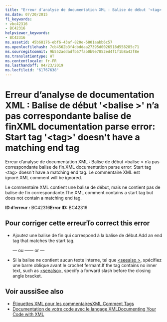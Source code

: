 ```yaml
---
title: "Erreur d’analyse de documentation XML : Balise de début '<tag>' n’a pas correspondante balise de fin"
ms.date: 07/20/2015
f1_keywords:
- vbc42316
- BC42316
helpviewer_keywords:
- BC42316
ms.assetid: 45b68176-ebf6-43af-820e-6801aabb6c57
ms.openlocfilehash: 7cb4562b3f4dbddaa27395d0026518d558285c71
ms.sourcegitcommit: 9b552addadfb57fab0b9e7852ed4f1f1b8a42f8e
ms.translationtype: HT
ms.contentlocale: fr-FR
ms.lasthandoff: 04/23/2019
ms.locfileid: "61767638"
---
```

# <a name="xml-documentation-parse-error-start-tag-tag-doesnt-have-a-matching-end-tag"></a><span data-ttu-id="c4da3-102">Erreur d’analyse de documentation XML : Balise de début '\<balise >' n’a pas correspondante balise de fin</span><span class="sxs-lookup"><span data-stu-id="c4da3-102">XML documentation parse error: Start tag '\<tag>' doesn't have a matching end tag</span></span>
<span data-ttu-id="c4da3-103">Erreur d’analyse de documentation XML : Balise de début \<balise > n’a pas correspondante balise de fin.</span><span class="sxs-lookup"><span data-stu-id="c4da3-103">XML documentation parse error: Start tag \<tag> doesn't have a matching end tag.</span></span> <span data-ttu-id="c4da3-104">Le commentaire XML est ignoré.</span><span class="sxs-lookup"><span data-stu-id="c4da3-104">XML comment will be ignored.</span></span>  
  
 <span data-ttu-id="c4da3-105">Le commentaire XML contient une balise de début, mais ne contient pas de balise de fin correspondante.</span><span class="sxs-lookup"><span data-stu-id="c4da3-105">The XML comment contains a start tag but does not contain a matching end tag.</span></span>  
  
 <span data-ttu-id="c4da3-106">**ID d’erreur :** BC42316</span><span class="sxs-lookup"><span data-stu-id="c4da3-106">**Error ID:** BC42316</span></span>  
  
## <a name="to-correct-this-error"></a><span data-ttu-id="c4da3-107">Pour corriger cette erreur</span><span class="sxs-lookup"><span data-stu-id="c4da3-107">To correct this error</span></span>  
  
- <span data-ttu-id="c4da3-108">Ajoutez une balise de fin qui correspond à la balise de début.</span><span class="sxs-lookup"><span data-stu-id="c4da3-108">Add an end tag that matches the start tag.</span></span>  
  
     <span data-ttu-id="c4da3-109">— ou —</span><span class="sxs-lookup"><span data-stu-id="c4da3-109">— or —</span></span>  
  
- <span data-ttu-id="c4da3-110">Si la balise ne contient aucun texte interne, tel que [ \<seealso >](../../visual-basic/language-reference/xmldoc/seealso.md), spécifiez une barre oblique avant le crochet fermant.</span><span class="sxs-lookup"><span data-stu-id="c4da3-110">If the tag contains no inner text, such as [\<seealso>](../../visual-basic/language-reference/xmldoc/seealso.md), specify a forward slash before the closing angle bracket.</span></span>  
  
## <a name="see-also"></a><span data-ttu-id="c4da3-111">Voir aussi</span><span class="sxs-lookup"><span data-stu-id="c4da3-111">See also</span></span>

- [<span data-ttu-id="c4da3-112">Étiquettes XML pour les commentaires</span><span class="sxs-lookup"><span data-stu-id="c4da3-112">XML Comment Tags</span></span>](../../visual-basic/language-reference/xmldoc/index.md)
- [<span data-ttu-id="c4da3-113">Documentation de votre code avec le langage XML</span><span class="sxs-lookup"><span data-stu-id="c4da3-113">Documenting Your Code with XML</span></span>](../../visual-basic/programming-guide/program-structure/documenting-your-code-with-xml.md)
